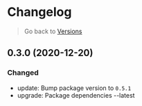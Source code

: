 # Changelog

> Go back to [Versions](../index.md#030-2021-01-01)

## 0.3.0 (2020-12-20)

### Changed

- update: Bump package version to `0.5.1`
- upgrade: Package dependencies --latest
